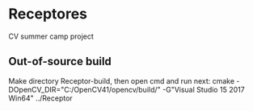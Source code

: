 # Receptores
CV summer camp project

## Out-of-source build
Make directory  Receptor-build, then open  cmd and run next:
cmake -DOpenCV_DIR="C:/OpenCV41/opencv/build/" -G"Visual Studio 15 2017 Win64" ../Receptor
